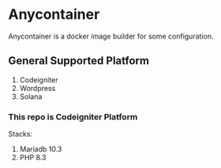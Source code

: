 # Anycontainer
Anycontainer is a docker image builder for some configuration.

## General Supported Platform
1. Codeigniter 
2. Wordpress
3. Solana

### This repo is Codeigniter Platform
Stacks:
1. Mariadb 10.3
2. PHP 8.3
